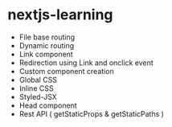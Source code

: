 # nextjs-learning

- File base routing
- Dynamic routing
- Link component
- Redirection using Link and onclick event
- Custom component creation
- Global CSS
- Inline CSS
- Styled-JSX
- Head component
- Rest API ( getStaticProps & getStaticPaths )